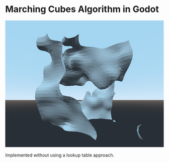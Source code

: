 # Marching Cubes Algorithm in Godot

![](screenshots/screenshot.png)

Implemented without using a lookup table approach.
